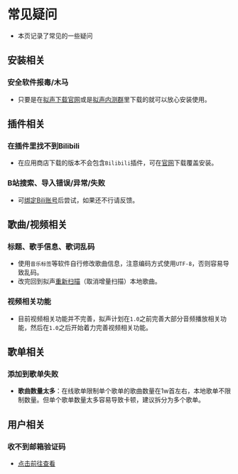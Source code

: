 # 常见疑问

- 本页记录了常见的一些疑问

## 安装相关

### 安全软件报毒/木马
- 只要是在[拟声下载官网](https://download.music.mimicry.cool/)或是[拟声内测群](/about/qqgroup)里下载的就可以放心安装使用。

## 插件相关

### 在插件里找不到Bilibili
- 在应用商店下载的版本不会包含`Bilibili`插件，可在[官网](https://download.music.mimicry.cool/)下载覆盖安装。

### B站搜索、导入错误/异常/失败
- 可[绑定Bili账号](plugins/bilibili/#绑定b站账号)后尝试，如果还不行请反馈。

## 歌曲/视频相关

### 标题、歌手信息、歌词乱码
- 使用`音乐标签`等软件自行修改歌曲信息，注意编码方式使用`UTF-8`，否则容易导致乱码。
- 改完回到拟声[重新扫描](list/scanLocalSong/)（取消增量扫描）本地歌曲。

### 视频相关功能
- 目前视频相关功能并不完善，拟声计划在`1.0`之前完善大部分音频播放相关功能，然后在`1.0`之后开始着力完善视频相关功能。

## 歌单相关

### 添加到歌单失败
- **歌曲数量太多**：在线歌单限制单个歌单的歌曲数量在1w首左右，本地歌单不限制数量。但单个歌单数量太多容易导致卡顿，建议拆分为多个歌单。

## 用户相关

### 收不到邮箱验证码
- [点击前往查看](user/reciveEmailCode)